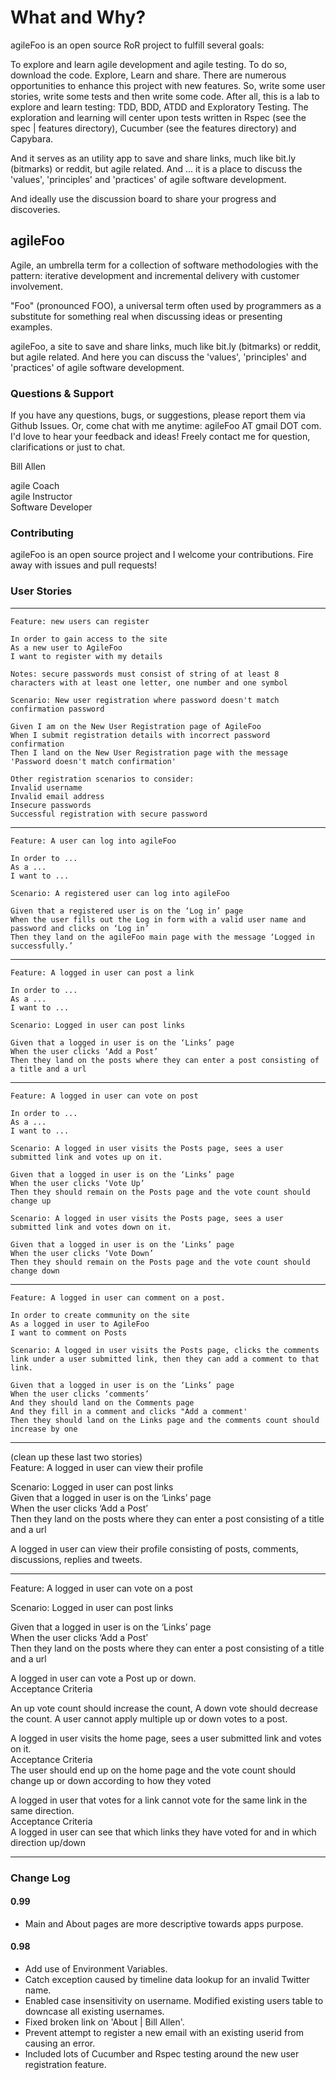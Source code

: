 # What and Why?   

agileFoo is an open source RoR project to fulfill several goals:   

To explore and learn agile development and agile testing. To do so, download the code. Explore, Learn and share. There are numerous opportunities to enhance this project with new features. So, write some user stories, write some tests and then write some code. After all, this is a lab to explore and learn testing: TDD, BDD, ATDD and Exploratory Testing. The exploration and learning will center upon tests written in Rspec (see the spec | features directory), Cucumber (see the features directory) and Capybara.   

And it serves as an utility app to save and share links, much like bit.ly (bitmarks) or reddit, but agile related. And ... it is a place to discuss the 'values', 'principles' and 'practices' of agile software development.

And ideally use the discussion board to share your progress and discoveries.

## agileFoo

Agile, an umbrella term for a collection of software methodologies with the pattern: iterative development and incremental delivery with customer involvement.

"Foo" (pronounced FOO), a universal term often used by programmers as a substitute for something real when discussing ideas or presenting examples. 

agileFoo, a site to save and share links, much like bit.ly (bitmarks) or reddit, but agile related. And here you can discuss the 'values', 'principles' and 'practices' of agile software development.   

### Questions & Support

If you have any questions, bugs, or suggestions, please report them via Github Issues. Or, come chat with me anytime: agileFoo AT gmail DOT com. I'd love to hear your feedback and ideas! Freely contact me for question, clarifications or just to chat.   

Bill Allen   

agile Coach   
agile Instructor   
Software Developer   

### Contributing

agileFoo is an open source project and I welcome your contributions. Fire away with issues and pull requests!

### User Stories   

- - -


    Feature: new users can register   

    In order to gain access to the site   
    As a new user to AgileFoo    
    I want to register with my details   

    Notes: secure passwords must consist of string of at least 8 characters with at least one letter, one number and one symbol   

    Scenario: New user registration where password doesn't match confirmation password   

    Given I am on the New User Registration page of AgileFoo   
    When I submit registration details with incorrect password confirmation   
    Then I land on the New User Registration page with the message 'Password doesn't match confirmation'   

    Other registration scenarios to consider:  
    Invalid username  
    Invalid email address   
    Insecure passwords  
    Successful registration with secure password  

- - -

    Feature: A user can log into agileFoo 

    In order to ...   
    As a ...    
    I want to ...

    Scenario: A registered user can log into agileFoo  

    Given that a registered user is on the ‘Log in’ page  
    When the user fills out the Log in form with a valid user name and password and clicks on ‘Log in’   
    Then they land on the agileFoo main page with the message ‘Logged in successfully.’  

- - -

    Feature: A logged in user can post a link   

    In order to ...   
    As a ...    
    I want to ...

    Scenario: Logged in user can post links   

    Given that a logged in user is on the ‘Links’ page  
    When the user clicks ‘Add a Post’    
    Then they land on the posts where they can enter a post consisting of a title and a url  

- - -

    Feature: A logged in user can vote on post   

    In order to ...   
    As a ...    
    I want to ...

    Scenario: A logged in user visits the Posts page, sees a user submitted link and votes up on it.  

    Given that a logged in user is on the ‘Links’ page  
    When the user clicks ‘Vote Up’    
    Then they should remain on the Posts page and the vote count should change up    

    Scenario: A logged in user visits the Posts page, sees a user submitted link and votes down on it.  

    Given that a logged in user is on the ‘Links’ page  
    When the user clicks ‘Vote Down’    
    Then they should remain on the Posts page and the vote count should change down    

- - -

    Feature: A logged in user can comment on a post.  

    In order to create community on the site   
    As a logged in user to AgileFoo    
    I want to comment on Posts 

    Scenario: A logged in user visits the Posts page, clicks the comments link under a user submitted link, then they can add a comment to that link.   

    Given that a logged in user is on the ‘Links’ page  
    When the user clicks ‘comments’     
    And they should land on the Comments page     
    And they fill in a comment and clicks "Add a comment'    
    Then they should land on the Links page and the comments count should increase by one   

- - -

(clean up these last two stories)  
Feature: A logged in user can view their profile   

Scenario: Logged in user can post links   
Given that a logged in user is on the ‘Links’ page  
When the user clicks ‘Add a Post’    
Then they land on the posts where they can enter a post consisting of a title and a url  

A logged in user can view their profile consisting of posts, comments, discussions, replies and tweets.  
- - -

Feature: A logged in user can vote on a post   

Scenario: Logged in user can post links   

Given that a logged in user is on the ‘Links’ page  
When the user clicks ‘Add a Post’    
Then they land on the posts where they can enter a post consisting of a title and a url  

A logged in user can vote a Post up or down.  
Acceptance Criteria  

An up vote count should increase the count, A down vote should decrease the count. A user cannot apply multiple up or down votes to a post.   

A logged in user visits the home page, sees a user submitted link and votes on it.  
Acceptance Criteria  
The user should end up on the home page and the vote count should change up or down according to how they voted   

A logged in user that votes for a link cannot vote for the same link in the same direction.   
Acceptance Criteria  
A logged in user can see that which links they have voted for and in which direction up/down   

- - -

### Change Log

#### 0.99  
* Main and About pages are more descriptive towards apps purpose.   

#### 0.98  
* Add use of Environment Variables.   
* Catch exception caused by timeline data lookup for an invalid Twitter name.   
* Enabled case insensitivity on username. Modified existing users table to downcase all existing usernames.   
* Fixed broken link on 'About | Bill Allen'.   
* Prevent attempt to register a new email with an existing userid from causing an error.   
* Included lots of Cucumber and Rspec testing around the new user registration feature.   
